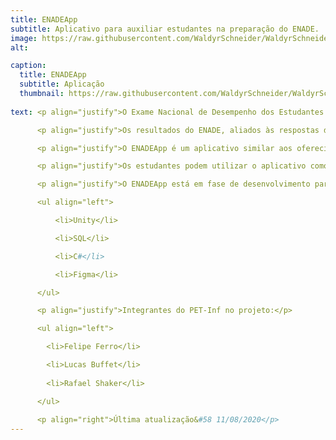 ```yaml
---
title: ENADEApp  
subtitle: Aplicativo para auxiliar estudantes na preparação do ENADE.
image: https://raw.githubusercontent.com/WaldyrSchneider/WaldyrSchneider.github.io/master/assets/img/portfolio/ENADE.png
alt: 

caption:
  title: ENADEApp  
  subtitle: Aplicação
  thumbnail: https://raw.githubusercontent.com/WaldyrSchneider/WaldyrSchneider.github.io/master/assets/img/capa-enadeapp.png
  
text: <p align="justify">O Exame Nacional de Desempenho dos Estudantes (ENADE) é aplicado pelo INEP desde 2004, o objetivo é avaliar o rendimento dos concluintes dos cursos de graduação em relação aos conteúdos programáticos previstos nas diretrizes curriculares dos cursos, o desenvolvimento de competências e habilidades necessárias ao aprofundamento da formação geral e profissional, e o nível de atualização dos estudantes com relação à realidade brasileira e mundial.</p>

      <p align="justify">Os resultados do ENADE, aliados às respostas do Questionário do Estudante, são insumos para o cálculo dos Indicadores de Qualidade da Educação Superior. Conforme o <a href="http://inep.gov.br/enade" target="_blank"><b>site oficial</b></a> do INEP, a inscrição é obrigatória para estudantes ingressantes e concluintes habilitados de cursos de bacharelado e superiores de tecnologia vinculados às áreas de avaliação da edição.</p>

      <p align="justify">O ENADEApp é um aplicativo similar aos oferecidos como forma de estudo para o ENEM, ou seja, além de manter as principais informações a respeito do simulado (datas, horário, locais, etc), o foco principal da aplicação é um banco de questões de edições passadas das provas.</p>

      <p align="justify">Os estudantes podem utilizar o aplicativo como uma competição de perguntas e respostas, portanto, o indivíduo que responder corretamente as questões propostas irá somar pontos para ser adicionado ao ranking dos utilizadores do ENADEApp, questões estas que serão divididas em diferentes áreas do conhecimento e cursos.</p>

      <p align="justify">O ENADEApp está em fase de desenvolvimento para Android e IOS com as ferramentas/linguagens a seguir:</p>

      <ul align="left">

          <li>Unity</li>

          <li>SQL</li>

          <li>C#</li>

          <li>Figma</li>

      </ul>

      <p align="justify">Integrantes do PET-Inf no projeto:</p>

      <ul align="left">

        <li>Felipe Ferro</li>

        <li>Lucas Buffet</li>
        
        <li>Rafael Shaker</li>

      </ul>
      
      <p align="right">Última atualização&#58 11/08/2020</p>
---
```

